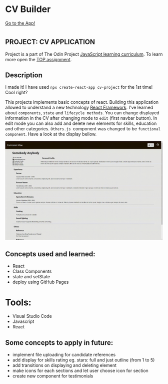 # CV Builder

[Go to the App!](https://wblachut.github.io/react-project-cv/)

#
## PROJECT: CV APPLICATION

Project is a part of The Odin Project [JavaScript learning curriculum](https://www.theodinproject.com/courses/javascript). To learn more open the [TOP assignment](https://www.theodinproject.com/courses/javascript/lessons/cv-application).

## Description

I made it! I have used `npx create-react-app cv-project` for the 1st time! Cool right?

This projects implements basic concepts of react. Building this application allowed to understand a new technology [React Framework](https://reactjs.org/). I've learned about `components`, `state` and `lifecycle methods`. You can change displayed information in the CV after changing mode to `edit` (first navbar button). In edit mode you can also add and delete new elements for skills, education and other categories. `Others.js `component was changed to be `functional component`. Have a look at the display bellow.

![](/public/cv1.gif)

## Concepts used and learned:

- React
- Class Components
- state and setState
- deploy using GitHub Pages

# Tools:

- Visual Studio Code
- Javascript
- React

## Some concepts to apply in future:

- implement file uploading for candidate references
- add display for skills rating eg. stars: full and just outline (from 1 to 5)
- add transitions on displaying and deleting element
- make icons for each sections and let user choose icon for section
- create new component for testimonials
